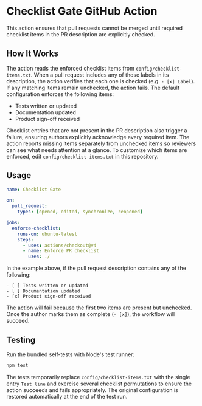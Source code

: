 # Checklist Gate GitHub Action

This action ensures that pull requests cannot be merged until required checklist items in the PR description are explicitly checked.

## How It Works

The action reads the enforced checklist items from `config/checklist-items.txt`. When a pull request includes any of those labels in its description, the action verifies that each one is checked (e.g. `- [x] Label`). If any matching items remain unchecked, the action fails. The default configuration enforces the following items:

- Tests written or updated
- Documentation updated
- Product sign-off received

Checklist entries that are not present in the PR description also trigger a failure, ensuring authors explicitly acknowledge every required item. The action reports missing items separately from unchecked items so reviewers can see what needs attention at a glance. To customize which items are enforced, edit `config/checklist-items.txt` in this repository.

## Usage

```yaml
name: Checklist Gate

on:
  pull_request:
    types: [opened, edited, synchronize, reopened]

jobs:
  enforce-checklist:
    runs-on: ubuntu-latest
    steps:
      - uses: actions/checkout@v4
      - name: Enforce PR checklist
        uses: ./
```

In the example above, if the pull request description contains any of the following:

```
- [ ] Tests written or updated
- [ ] Documentation updated
- [x] Product sign-off received
```

The action will fail because the first two items are present but unchecked. Once the author marks them as complete (`- [x]`), the workflow will succeed.

## Testing

Run the bundled self-tests with Node's test runner:

```bash
npm test
```

The tests temporarily replace `config/checklist-items.txt` with the single entry `Test line` and exercise several checklist permutations to ensure the action succeeds and fails appropriately. The original configuration is restored automatically at the end of the test run.
